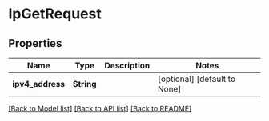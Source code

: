 # IpGetRequest

## Properties
Name | Type | Description | Notes
------------ | ------------- | ------------- | -------------
**ipv4_address** | **String** |  | [optional] [default to None]

[[Back to Model list]](../README.md#documentation-for-models) [[Back to API list]](../README.md#documentation-for-api-endpoints) [[Back to README]](../README.md)


